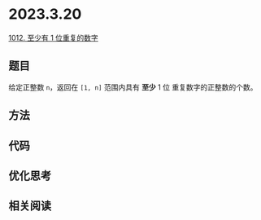 # 2023.3.20

[1012. 至少有 1 位重复的数字](https://leetcode.cn/problems/numbers-with-repeated-digits/)

## 题目

给定正整数 `n`，返回在 `[1, n]` 范围内具有 **至少** 1 位 重复数字的正整数的个数。

## 方法




## 代码



## 优化思考


## 相关阅读


